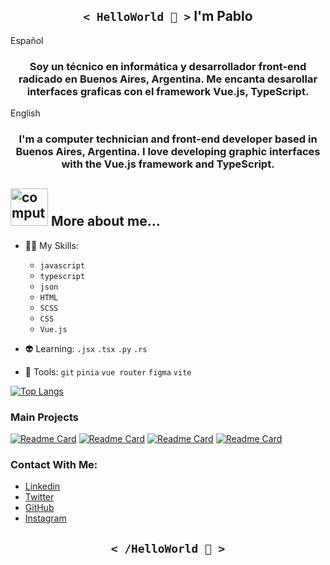
<h2 align='center'><code>< HelloWorld 🖖 ></code>   I'm Pablo</h2>
  
Español
<h3 align='center'>Soy un técnico en informática y desarrollador front-end radicado en Buenos Aires, Argentina. Me encanta desarollar interfaces graficas con el framework Vue.js, TypeScript.</h3>  
  
English
<h3 align='center'>I'm a computer technician and front-end developer based in Buenos Aires, Argentina. I love developing graphic interfaces with the Vue.js framework and TypeScript.</h3>
  
<div>
  <h2><img src="http://www.nyan.cat/cats/original.gif" alt="computer" width="60"> More about me...</h2>
</div>
  
- 🧙‍♂️ My Skills: 
   - `javascript` 
   - `typescript` 
   - `json` 
   - `HTML` 
   - `SCSS` 
   - `CSS` 
   - `Vue.js`
  
- 👽 Learning: `.jsx` `.tsx` `.py` `.rs` 

- 🤖 Tools: `git` `pinia` `vue router` `figma` `vite`
  
[![Top Langs](https://github-readme-stats.vercel.app/api/top-langs/?username=pablobenito2001&layout=compact)](https://github.com/pablobenito2001)
  
### Main Projects
  
[![Readme Card](https://github-readme-stats.vercel.app/api/pin/?username=pablobenito2001&repo=MyMyGradient)](https://github.com/pablobenito2001/MyMyGradient.git)
[![Readme Card](https://github-readme-stats.vercel.app/api/pin/?username=pablobenito2001&repo=PokeFind-SupraVersion)](https://github.com/pablobenito2001/PokeFind-SupraVersion.git)
[![Readme Card](https://github-readme-stats.vercel.app/api/pin/?username=pablobenito2001&repo=TerritoryDS)](https://github.com/pablobenito2001/TerritoryDS.git)
[![Readme Card](https://github-readme-stats.vercel.app/api/pin/?username=pablobenito2001&repo=SpeceShip-Travel)](https://github.com/pablobenito2001/SpeceShip-Travel.git)

### Contact With Me:
- [Linkedin](https://www.linkedin.com/in/pablo-benito-53610b222/)
- [Twitter](https://twitter.com/PlaggbySia)
- [GitHub](https://github.com/PabloBenitoAR)
- [Instagram](https://www.instagram.com/gallade2001/)
  
<h2 align='center'><code>< /HelloWorld 🖖 ></code></h2>

